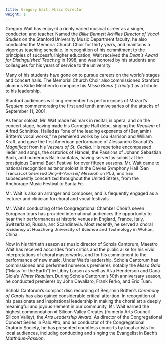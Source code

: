 ```yaml
---
title: Gregory Wait, Music Director
weight: 1
---
```


Gregory Wait has enjoyed a richly varied musical career as a singer, conductor,
and teacher. Named the _Billie Bennett Achilles Director of Vocal
Studies_ on the Stanford University Music Department faculty, he also conducted
the Memorial Church Choir for thirty years, and maintains a vigorous teaching
schedule. In recognition of his commitment to the principles of successful
higher education, Wait received the _Dean’s Award for Distinguished Teaching_ in
1998, and was honored by his students and colleagues for his years of service to
the university.

Many of his students have gone on to pursue careers on the
world’s stages and concert halls. The Memorial Church Choir also commissioned
Stanford alumnus Kirke Mechem to compose his *Missa Brevis (‘Trinity’)* as a
tribute to his leadership.

Stanford audiences will long remember his performances of Mozart’s *Requiem*
commemorating the first and tenth anniversaries of the attacks of September 11, 2001.

As tenor soloist, Mr. Wait made his mark in recital, in opera, and on the concert
stage, having made his Carnegie Hall debut singing the *Requiem* of Alfred
Schnittke. Hailed as “one of the leading exponents of (Benjamin) Britten’s vocal
works,” he premiered works by Lou Harrison and William Kraft, and gave the first
American performance of Alessandro Scarlatti’s *Magnificat* from his *Vespers of
St. Cecilia*. His repertoire encompassed lieder and songs, the oratorios of
Handel, the Passions of Johann Sebastian Bach, and numerous Bach cantatas,
having served as soloist at the prestigious Carmel Bach Festival for over
fifteen seasons. Mr. Wait came to national recognition as tenor soloist in the Davies
Symphony Hall (San Francisco) televised *Sing-it-Yourself Messiah* on PBS, and
has subsequently concertized throughout the United States, from the Anchorage
Music Festival to Santa Fe.

Mr. Wait is also an arranger and composer, and is frequently engaged as a lecturer
and clinician for choral and vocal festivals.

Mr. Wait’s conducting of the Congregational Chamber Choir’s seven European tours has
provided international audiences the opportunity to hear their performances
at historic venues in England, France, Italy, Switzerland, Russia, and
Scandinavia.  Most recently, he served a choral residency at Huazhong University
of Science and Technology in Wuhan, China.

Now in his thirtieth season as music director of Schola Cantorum, Maestro Wait has
received accolades from critics and the public alike for his vivid
interpretations of choral masterworks, and for his commitment to the performance
of new music. Under Wait’s leadership, Schola Cantorum has commissioned and
performed numerous premieres, notably the *Missa Gaia* (“Mass for the Earth”) by
Libby Larsen as well as Alva Henderson and Dana Gioia’s *Winter Requiem*. During
Schola Cantorum’s 50th anniversary season, he conducted premieres by John
Cavallaro, Frank Ferko, and Eric Tuan.

Schola Cantorum’s compact disc recording
of Benjamin Britten’s *Ceremony of Carols* has also gained considerable critical
attention. In recognition of his passionate and inspirational leadership in
making the choral art a deeply meaningful and joyous element in our community,
Mr. Wait earned the highest commendation of Silicon Valley Creates (formerly
Arts Council Silicon Valley), the *Arts Leadership Award*. As director of the
Congregational Concert Series in Palo Alto, and as conductor of the
Congregational Oratorio Society, he has presented countless concerts by local
artists for local audiences, including conducting and singing the Evangelist in
Bach’s *Matthäus-Passion*.
